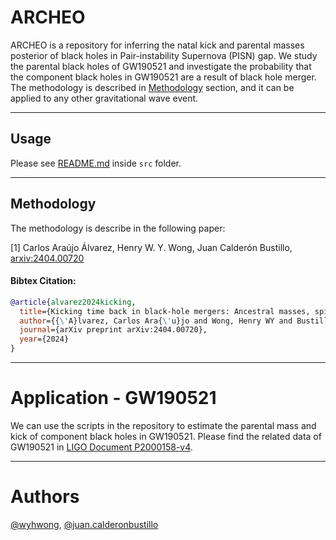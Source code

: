 # ARCHEO
ARCHEO is a repository for inferring the natal kick and parental masses posterior of black holes in Pair-instability Supernova (PISN) gap. We study the parental black holes of GW190521 and investigate the probability that the component black holes in GW190521 are a result of black hole merger. The methodology is described in [Methodology](#methodology) section, and it can be applied to any other gravitational wave event.

---

## Usage
Please see [README.md](./src/README.md) inside `src` folder.

---

## Methodology

The methodology is describe in the following paper:

[1] Carlos Araújo Álvarez, Henry W. Y. Wong, Juan Calderón Bustillo, [arxiv:2404.00720](https://arxiv.org/abs/2404.00720)

#### Bibtex Citation:
```bibtex
@article{alvarez2024kicking,
  title={Kicking time back in black-hole mergers: Ancestral masses, spins, birth recoils and hierarchical-formation viability of GW190521},
  author={{\'A}lvarez, Carlos Ara{\'u}jo and Wong, Henry WY and Bustillo, Juan Calder{\'o}n},
  journal={arXiv preprint arXiv:2404.00720},
  year={2024}
}
```

---

# Application - GW190521

We can use the scripts in the repository to estimate the parental mass and kick of component black holes in GW190521. Please find the related data of GW190521 in [LIGO Document P2000158-v4](https://dcc.ligo.org/LIGO-P2000158/public).

---

# Authors
[@wyhwong](https://github.com/wyhwong), [@juan.calderonbustillo](https://git.ligo.org/juan.calderonbustillo)
